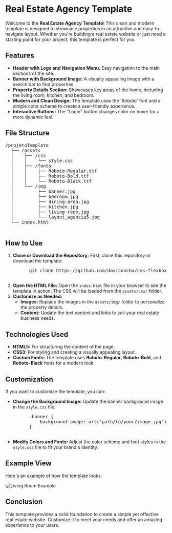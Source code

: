<!DOCTYPE html>
<html lang="en">
<head>
  <meta charset="UTF-8" />
  <meta name="viewport" content="width=device-width, initial-scale=1.0" />
</head>
<body>

  <h1>Real Estate Agency Template</h1>
  
  <p>Welcome to the <strong>Real Estate Agency Template</strong>! This clean and modern template is designed to showcase properties in an attractive and easy-to-navigate layout. Whether you're building a real estate website or just need a starting point for your project, this template is perfect for you.</p>

  <h2>Features</h2>
  <ul>
    <li><strong>Header with Logo and Navigation Menu:</strong> Easy navigation to the main sections of the site.</li>
    <li><strong>Banner with Background Image:</strong> A visually appealing image with a search bar to find properties.</li>
    <li><strong>Property Details Section:</strong> Showcases key areas of the home, including the living room, kitchen, and bedroom.</li>
    <li><strong>Modern and Clean Design:</strong> The template uses the 'Roboto' font and a simple color scheme to create a user-friendly experience.</li>
    <li><strong>Interactive Buttons:</strong> The "Login" button changes color on hover for a more dynamic feel.</li>
  </ul>

  <h2>File Structure</h2>
  <pre>
/projetoTemplate
  ├── /assets
  │    ├── /css
  │    │    └── style.css
  │    ├── /fonts
  │    │    ├── Roboto-Regular.ttf
  │    │    ├── Roboto-Bold.ttf
  │    │    └── Roboto-Black.ttf
  │    └── /img
  │         ├── banner.jpg
  │         ├── bedroom.jpg
  │         ├── dining-area.jpg
  │         ├── kitchen.jpg
  │         ├── living-room.jpg
  │         └── layout_agencia5.jpg
  └── index.html
  </pre>

  <h2>How to Use</h2>
  <ol>
    <li><strong>Clone or Download the Repository:</strong> First, clone this repository or download the template:
      <pre>
      git clone https://github.com/daviconcha/css-flexbox-training.git
      </pre>
    </li>
    <li><strong>Open the HTML File:</strong> Open the <code>index.html</code> file in your browser to see the template in action. The CSS will be loaded from the <code>assets/css/</code> folder.</li>
    <li><strong>Customize as Needed:</strong> 
      <ul>
        <li><strong>Images:</strong> Replace the images in the <code>assets/img/</code> folder to personalize the property details.</li>
        <li><strong>Content:</strong> Update the text content and links to suit your real estate business needs.</li>
      </ul>
    </li>
  </ol>

  <h2>Technologies Used</h2>
  <ul>
    <li><strong>HTML5:</strong> For structuring the content of the page.</li>
    <li><strong>CSS3:</strong> For styling and creating a visually appealing layout.</li>
    <li><strong>Custom Fonts:</strong> The template uses <strong>Roboto-Regular</strong>, <strong>Roboto-Bold</strong>, and <strong>Roboto-Black</strong> fonts for a modern look.</li>
  </ul>

  <h2>Customization</h2>
  <p>If you want to customize the template, you can:</p>
  <ul>
    <li><strong>Change the Background Image:</strong> Update the banner background image in the <code>style.css</code> file:
      <pre>
      .banner {
          background-image: url('path/to/your/image.jpg');
      }
      </pre>
    </li>
    <li><strong>Modify Colors and Fonts:</strong> Adjust the color scheme and font styles in the <code>style.css</code> file to fit your brand's identity.</li>
  </ul>

  <h2>Example View</h2>
  <p>Here's an example of how the template looks:</p>
  <img src="https://github.com/user-attachments/assets/65a35548-92ec-4d38-b367-2962ca6db5ac" alt="Living Room Example" style="max-width: 100%; height: auto; border-radius: 10px;" />

  <h2>Conclusion</h2>
  <p>This template provides a solid foundation to create a simple yet effective real estate website. Customize it to meet your needs and offer an amazing experience to your users.</p>

</body>
</html>
